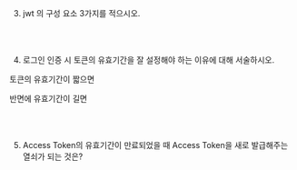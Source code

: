 3. jwt 의 구성 요소 3가지를 적으시오.



<Br>
  <br>
  


4. 로그인 인증 시 토큰의 유효기간을 잘 설정해야 하는 이유에 대해 서술하시오.

토큰의 유효기간이 짧으면 					<br>

반면에 유효기간이 길면 						<br>

<br>
  <br>


5. Access Token의 유효기간이 만료되었을 때 Access Token을 새로 발급해주는 열쇠가 되는 것은?

